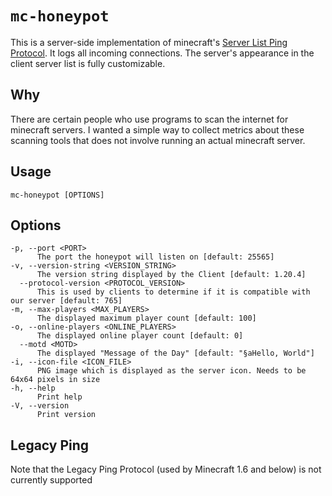 # `mc-honeypot`

This is a server-side implementation of minecraft's [Server List Ping Protocol](https://wiki.vg/Server_List_Ping). It
logs all incoming connections. The server's appearance in the client server list is fully customizable.

## Why

There are certain people who use programs to scan the internet for minecraft servers. I wanted a simple way to collect
metrics about these scanning tools that does not involve running an actual minecraft server.

## Usage

```
mc-honeypot [OPTIONS]
```

## Options

```
-p, --port <PORT>
      The port the honeypot will listen on [default: 25565]
-v, --version-string <VERSION_STRING>
      The version string displayed by the Client [default: 1.20.4]
  --protocol-version <PROTOCOL_VERSION>
      This is used by clients to determine if it is compatible with our server [default: 765]
-m, --max-players <MAX_PLAYERS>
      The displayed maximum player count [default: 100]
-o, --online-players <ONLINE_PLAYERS>
      The displayed online player count [default: 0]
  --motd <MOTD>
      The displayed "Message of the Day" [default: "§aHello, World"]
-i, --icon-file <ICON_FILE>
      PNG image which is displayed as the server icon. Needs to be 64x64 pixels in size
-h, --help
      Print help
-V, --version
      Print version
```

## Legacy Ping

Note that the Legacy Ping Protocol (used by Minecraft 1.6 and below) is not currently supported